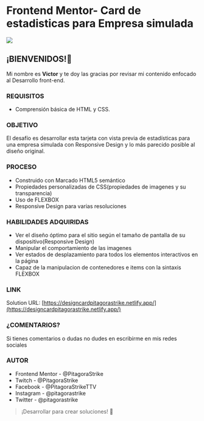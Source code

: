 # Frontend Mentor- Card de estadisticas para Empresa simulada

![](https://scontent.fmex33-1.fna.fbcdn.net/v/t39.30808-6/271669333_1226190914537902_3675879884832050765_n.jpg?_nc_cat=110&ccb=1-5&_nc_sid=0debeb&_nc_eui2=AeFZjWN_r4-8LqhWGNyAUD17t2THhIbkc6u3ZMeEhuRzq0Uvk9_kFHs8aijGJ5edOEbmR-AcpDEPeAg9YSRQe1ap&_nc_ohc=6Qk4Ap8zSLUAX_jIOgl&_nc_ht=scontent.fmex33-1.fna&oh=00_AT94zOKZ2j6XA-BgZwROioc-60ezQvHVex1EnaolMarOTg&oe=61EADC09)

## ¡BIENVENIDOS!👋
Mi nombre es **Victor** y te doy las gracias por revisar mi contenido enfocado al Desarrollo front-end.

### REQUISITOS
- Comprensión básica de HTML y CSS.

### OBJETIVO
El desafío es desarrollar esta tarjeta con vista previa de estadísticas para una empresa simulada con Responsive Design y lo más parecido posible al diseño original.


### PROCESO
- Construido con Marcado HTML5 semántico
- Propiedades personalizadas de CSS(propiedades de imagenes y su transparencia)
- Uso de FLEXBOX
- Responsive Design para varias resoluciones

### HABILIDADES ADQUIRIDAS

- Ver el diseño óptimo para el sitio según el tamaño de pantalla de su dispositivo(Responsive Design)
- Manipular el comportamiento de las imagenes
- Ver estados de desplazamiento para todos los elementos interactivos en la página
- Capaz de la manipulacion de contenedores e items con la sintaxis FLEXBOX

### LINK
Solution URL:  [https://designcardpitagorastrike.netlify.app/](https://designcardpitagorastrike.netlify.app/)

### ¿COMENTARIOS?
Si tienes comentarios o dudas no dudes en escribirme en mis redes sociales


### AUTOR
- Frontend Mentor - @PitagoraStrike
- Twitch - @PitagoraStrike
- Facebook - @PitagoraStrikeTTV
- Instagram - @pitagorastrike
- Twitter - @pitagorastrike

> ¡Desarrollar para crear soluciones! 🚀
